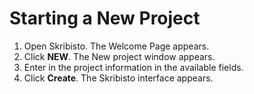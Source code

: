 # Starting a New Project

1. Open Skribisto. The Welcome Page appears. 
2. Click **NEW**. The New project window appears. 
3. Enter in the project information in the available fields. 
4. Click **Create**. The Skribisto interface appears. 
